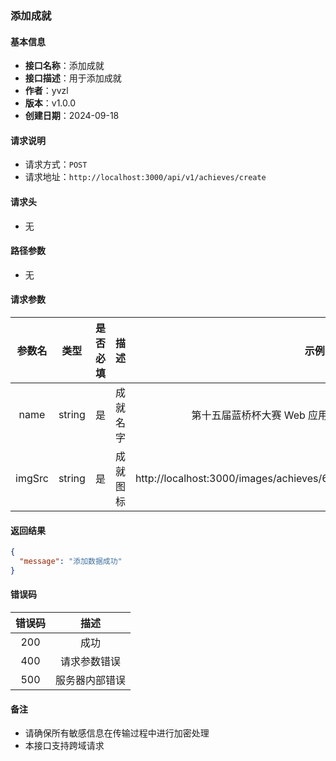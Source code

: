 ### 添加成就

#### 基本信息

- **接口名称**：添加成就
- **接口描述**：用于添加成就
- **作者**：yvzl
- **版本**：v1.0.0
- **创建日期**：2024-09-18

#### 请求说明

- 请求方式：`POST`
- 请求地址：`http://localhost:3000/api/v1/achieves/create`

#### 请求头

- 无

#### 路径参数

- 无

#### 请求参数

|  参数名   |   类型   | 是否必填 |  描述  |                                 示例                                 |
|:------:|:------:|:----:|:----:|:------------------------------------------------------------------:|
|  name  | string |  是   | 成就名字 |                    第十五届蓝桥杯大赛 Web 应用开发组全国总决赛二等奖                     |
| imgSrc | string |  是   | 成就图标 | http://localhost:3000/images/achieves/66d70038b770aa94e336e9e0.png |

#### 返回结果

```json
{
  "message": "添加数据成功"
}
```

#### 错误码

| 错误码 |   描述    |
|:---:|:-------:|
| 200 |   成功    |
| 400 | 请求参数错误  |
| 500 | 服务器内部错误 |

#### 备注
- 请确保所有敏感信息在传输过程中进行加密处理
- 本接口支持跨域请求